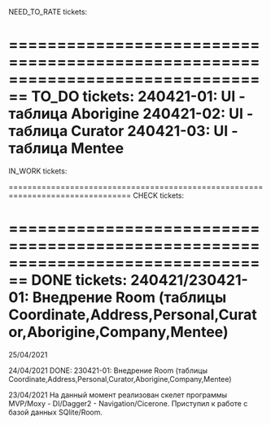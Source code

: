 NEED_TO_RATE tickets:

================================================================================
TO_DO tickets:
240421-01: UI - таблица Aborigine
240421-02: UI - таблица Curator
240421-03: UI - таблица Mentee
================================================================================
IN_WORK tickets:

================================================================================
CHECK tickets:

================================================================================
DONE tickets:
240421/230421-01: Внедрение Room (таблицы Coordinate,Address,Personal,Curator,Aborigine,Company,Mentee)
================================================================================


25/04/2021


24/04/2021
DONE: 230421-01: Внедрение Room (таблицы Coordinate,Address,Personal,Curator,Aborigine,Company,Mentee)

23/04/2021
На данный момент реализован скелет программы MVP/Moxy - DI/Dagger2 - Navigation/Cicerone.
Приступил к работе с базой данных SQlite/Room.